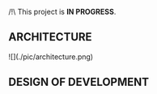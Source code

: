 /!\ This project is **IN PROGRESS**.

<h2>ARCHITECTURE</h2>
![](./pic/architecture.png)

<h2>DESIGN OF DEVELOPMENT</h2>


